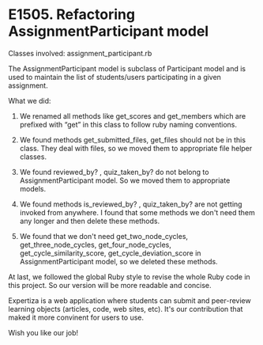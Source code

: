 E1505. Refactoring AssignmentParticipant model
=========

Classes involved: assignment_participant.rb

The AssignmentParticipant model is subclass of Participant model and is used to maintain the list of students/users participating in a given assignment.

What we did:

 1. We renamed all methods like get_scores and get_members which are prefixed with “get” in this class to follow ruby naming conventions.

 2. We found methods get_submitted_files, get_files should not be in this class. They deal with files, so we moved them to appropriate file helper classes.

 3. We found reviewed_by? , quiz_taken_by? do not belong to AssignmentParticipant model. So we moved them to appropriate models.

 4. We found methods is_reviewed_by? , quiz_taken_by? are not getting invoked from anywhere. I found that some methods we don't need them any longer and then delete these methods.

 5. We found that we don't need get_two_node_cycles, get_three_node_cycles, get_four_node_cycles, get_cycle_similarity_score, get_cycle_deviation_score in AssignmentParticipant model, so we deleted these methods.

At last, we followed the global Ruby style to revise the whole Ruby code in this project. So our version will be more readable and  concise.

Expertiza is a web application where students can submit and peer-review learning objects (articles, code, web sites, etc). It's our contribution that maked it more convinent for users to use. 

Wish you like our job! 
